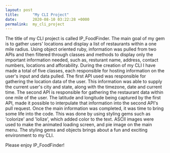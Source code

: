 ```yaml
---
layout: post
title:      "My CLI Project"
date:       2020-08-10 03:22:28 +0000
permalink:  my_cli_project
---
```



The title of my CLI project is called IP_FoodFinder. The main goal of my gem is to gather users' locations and display a list of restaurants within a one mile radius. Using object oriented ruby, information was pulled from two APIs and then filtered through classes and methods to display only the important information needed, such as, resturant name, address, contact numbers, locations and afforability. During the creation of my CLI I have made a total of five classes, each responsible for hosting information on the user's input and data pulled. The first API used was responsible for gathering the location data of the user. This information was able to supply the current user's city and state, along with the timezone, date and current time. The second API is responsible for gathering the restaurant data within one mile of the user. The latitude and longitude being captured by the first API, made it possible to interpulate that information into the second API's pull request. Once the main information was completed, it was time to bring some life into the code. This was done by using styling gems such as 'colorize' and 'lolize', which added color to the text. ASCII images were used to make the animated loading screen, and pie image on the main menu. The styling gems and objects brings about a fun and exciting environment to my CLI. 

Please enjoy IP_FoodFinder!
